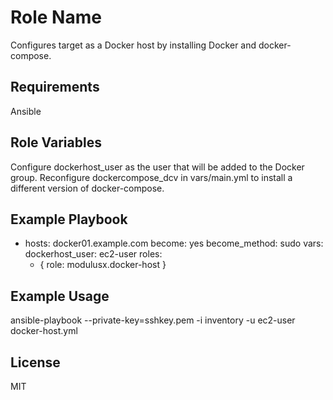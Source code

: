 Role Name
=========

Configures target as a Docker host by installing Docker and docker-compose.

Requirements
------------

Ansible

Role Variables
--------------

Configure dockerhost_user as the user that will be added to the Docker group.
Reconfigure dockercompose_dcv in vars/main.yml to install a different version of docker-compose.

Example Playbook
----------------

  - hosts: docker01.example.com
    become: yes
    become_method: sudo
    vars:
      dockerhost_user: ec2-user
    roles:
      - { role: modulusx.docker-host }

Example Usage
-------------

  ansible-playbook --private-key=sshkey.pem -i inventory -u ec2-user docker-host.yml

License
-------

MIT

